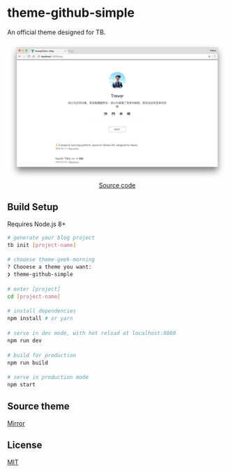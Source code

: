 # theme-github-simple

An official theme designed for TB.

<p align="center">
  <a href="https://github.com/TB-blog/theme-github-simple" target="_blank">
    <img src="screenshot.png" width="700px">
    <br>
    Source code
  </a>
</p>

## Build Setup

Requires Node.js 8+

```bash
# generate your blog project
tb init [project-name]

# chooese theme-geek-morning
? Chooese a theme you want:
❯ theme-github-simple

# enter [project]
cd [project-name]

# install dependencies
npm install # or yarn

# serve in dev mode, with hot reload at localhost:8080
npm run dev

# build for production
npm run build

# serve in production mode
npm start
```

## Source theme

[Mirror](https://github.com/LoeiFy/Mirror)

## License

[MIT](LICENSE)
